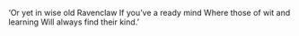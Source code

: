 ‘Or yet in wise old Ravenclaw
If you’ve a ready mind
Where those of wit and learning
Will always find their kind.’
